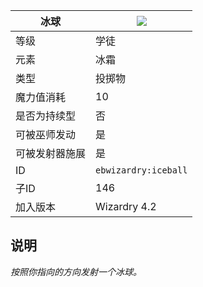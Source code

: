 | 冰球 |![](https://github.com/Electroblob77/Wizardry/blob/1.12.2/src/main/resources/assets/ebwizardry/textures/spells/iceball.png)|
|---|---|
| 等级 | 学徒 |
| 元素 | 冰霜 |
| 类型 | 投掷物 |
| 魔力值消耗 | 10 |
| 是否为持续型 | 否 |
| 可被巫师发动 | 是 |
| 可被发射器施展 | 是 |
| ID | `ebwizardry:iceball` |
| 子ID | 146 |
| 加入版本 | Wizardry 4.2 |
## 说明
_按照你指向的方向发射一个冰球。_
